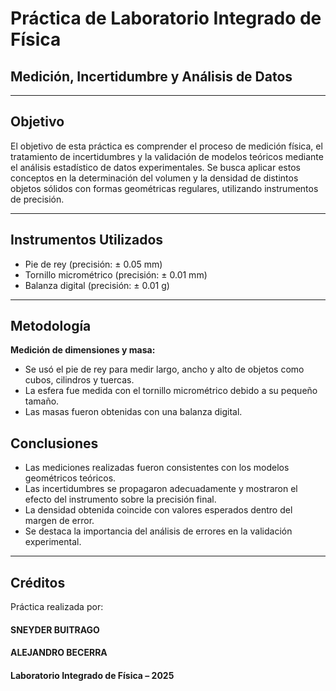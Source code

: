 # Práctica de Laboratorio Integrado de Física  
## Medición, Incertidumbre y Análisis de Datos

---

## Objetivo

El objetivo de esta práctica es comprender el proceso de medición física, el tratamiento de incertidumbres y la validación de modelos teóricos mediante el análisis estadístico de datos experimentales. Se busca aplicar estos conceptos en la determinación del volumen y la densidad de distintos objetos sólidos con formas geométricas regulares, utilizando instrumentos de precisión.

---

## Instrumentos Utilizados

- Pie de rey (precisión: ± 0.05 mm)  
- Tornillo micrométrico (precisión: ± 0.01 mm)  
- Balanza digital (precisión: ± 0.01 g)

---

## Metodología

**Medición de dimensiones y masa:**
   - Se usó el pie de rey para medir largo, ancho y alto de objetos como cubos, cilindros y tuercas.
   - La esfera fue medida con el tornillo micrométrico debido a su pequeño tamaño.
   - Las masas fueron obtenidas con una balanza digital.

## Conclusiones

- Las mediciones realizadas fueron consistentes con los modelos geométricos teóricos.
- Las incertidumbres se propagaron adecuadamente y mostraron el efecto del instrumento sobre la precisión final.
- La densidad obtenida coincide con valores esperados dentro del margen de error.
- Se destaca la importancia del análisis de errores en la validación experimental.

---

## Créditos

Práctica realizada por:  
#### **SNEYDER BUITRAGO**
#### **ALEJANDRO BECERRA**
#### **Laboratorio Integrado de Física – 2025**
